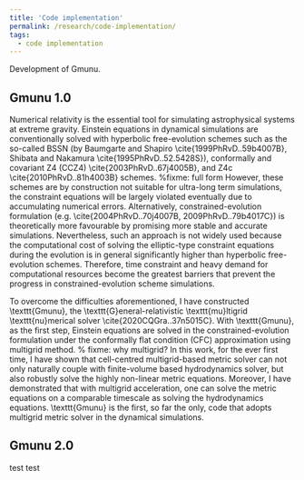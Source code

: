 ```yaml
---
title: 'Code implementation'
permalink: /research/code-implementation/
tags:
  - code implementation
---
```


Development of Gmunu.

Gmunu 1.0
------
Numerical relativity is the essential tool for simulating astrophysical systems at extreme gravity.
Einstein equations in dynamical simulations are conventionally solved with hyperbolic free-evolution schemes such as the so-called BSSN (by Baumgarte and Shapiro \cite{1999PhRvD..59b4007B}, Shibata and Nakamura \cite{1995PhRvD..52.5428S}), conformally and covariant Z4 (CCZ4) \cite{2003PhRvD..67j4005B}, and Z4c \cite{2010PhRvD..81h4003B} schemes. %fixme: full form
However, these schemes are by construction not suitable for ultra-long term simulations, the constraint equations will be largely violated eventually due to accumulating numerical errors.
Alternatively, constrained-evolution formulation (e.g. \cite{2004PhRvD..70j4007B, 2009PhRvD..79b4017C}) is theoretically more favourable by promising more stable and accurate simulations. 
Nevertheless, such an approach is not widely used because the computational cost of solving the elliptic-type constraint equations during the evolution is in general significantly higher than hyperbolic free-evolution schemes. 
Therefore, time constraint and heavy demand for computational resources become the greatest barriers that prevent the progress in constrained-evolution scheme simulations.

To overcome the difficulties aforementioned, I have constructed \texttt{Gmunu}, the \texttt{G}eneral-relativistic \texttt{mu}ltigrid \texttt{nu}merical solver \cite{2020CQGra..37n5015C}.
With \texttt{Gmunu}, as the first step, Einstein equations are solved in the constrained-evolution formulation under the conformally flat condition (CFC) approximation using multigrid method. % fixme: why multigrid?
In this work, for the ever first time, I have shown that cell-centred multigrid-based metric solver can not only naturally couple with finite-volume based hydrodynamics solver, but also robustly solve the highly non-linear metric equations.
Moreover, I have demonstrated that with multigrid acceleration, one can solve the metric equations on a comparable timescale as solving the hydrodynamics equations.
\texttt{Gmunu} is the first, so far the only, code that adopts multigrid metric solver in the dynamical simulations.

Gmunu 2.0
------
test test
